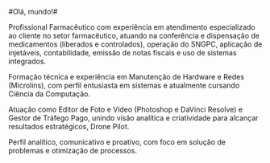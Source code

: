 #Olá, mundo!#

Profissional Farmacêutico com experiência em atendimento especializado ao cliente no setor farmacêutico, atuando na conferência e dispensação de medicamentos (liberados e controlados), operação do SNGPC, aplicação de injetáveis, contabilidade, emissão de notas fiscais e uso de sistemas integrados.

Formação técnica e experiência em Manutenção de Hardware e Redes (Microlins), com perfil entusiasta em sistemas e atualmente cursando Ciência da Computação.

Atuação como Editor de Foto e Vídeo (Photoshop e DaVinci Resolve) e Gestor de Tráfego Pago, unindo visão analítica e criatividade para alcançar resultados estratégicos, Drone Pilot.

Perfil analítico, comunicativo e proativo, com foco em solução de problemas e otimização de processos.


